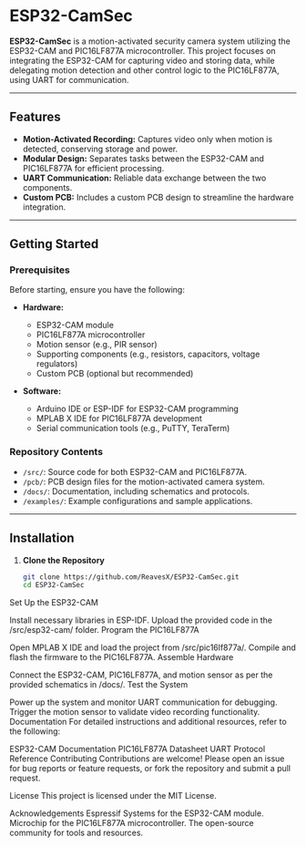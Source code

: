 # ESP32-CamSec

**ESP32-CamSec** is a motion-activated security camera system utilizing the ESP32-CAM and PIC16LF877A microcontroller. This project focuses on integrating the ESP32-CAM for capturing video and storing data, while delegating motion detection and other control logic to the PIC16LF877A, using UART for communication.

---

## Features

- **Motion-Activated Recording:** Captures video only when motion is detected, conserving storage and power.
- **Modular Design:** Separates tasks between the ESP32-CAM and PIC16LF877A for efficient processing.
- **UART Communication:** Reliable data exchange between the two components.
- **Custom PCB:** Includes a custom PCB design to streamline the hardware integration.

---

## Getting Started

### Prerequisites

Before starting, ensure you have the following:

- **Hardware:**
  - ESP32-CAM module
  - PIC16LF877A microcontroller
  - Motion sensor (e.g., PIR sensor)
  - Supporting components (e.g., resistors, capacitors, voltage regulators)
  - Custom PCB (optional but recommended)
  
- **Software:**
  - Arduino IDE or ESP-IDF for ESP32-CAM programming
  - MPLAB X IDE for PIC16LF877A development
  - Serial communication tools (e.g., PuTTY, TeraTerm)
  
### Repository Contents

- `/src/`: Source code for both ESP32-CAM and PIC16LF877A.
- `/pcb/`: PCB design files for the motion-activated camera system.
- `/docs/`: Documentation, including schematics and protocols.
- `/examples/`: Example configurations and sample applications.

---

## Installation

1. **Clone the Repository**
   ```bash
   git clone https://github.com/ReavesX/ESP32-CamSec.git
   cd ESP32-CamSec
Set Up the ESP32-CAM

Install necessary libraries in  ESP-IDF.
Upload the provided code in the /src/esp32-cam/ folder.
Program the PIC16LF877A

Open MPLAB X IDE and load the project from /src/pic16lf877a/.
Compile and flash the firmware to the PIC16LF877A.
Assemble Hardware

Connect the ESP32-CAM, PIC16LF877A, and motion sensor as per the provided schematics in /docs/.
Test the System

Power up the system and monitor UART communication for debugging.
Trigger the motion sensor to validate video recording functionality.
Documentation
For detailed instructions and additional resources, refer to the following:

ESP32-CAM Documentation
PIC16LF877A Datasheet
UART Protocol Reference
Contributing
Contributions are welcome! Please open an issue for bug reports or feature requests, or fork the repository and submit a pull request.

License
This project is licensed under the MIT License.

Acknowledgements
Espressif Systems for the ESP32-CAM module.
Microchip for the PIC16LF877A microcontroller.
The open-source community for tools and resources.
